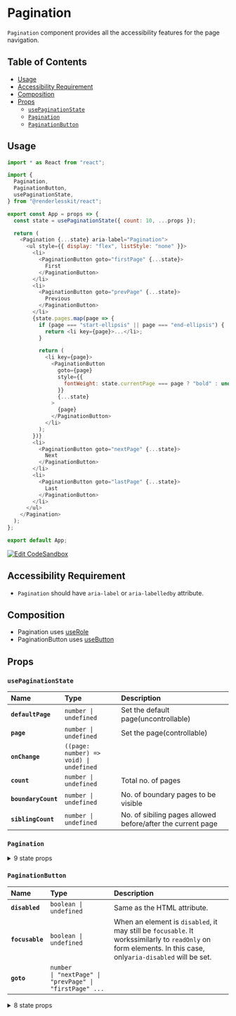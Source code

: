 # Pagination

`Pagination` component provides all the accessibility features for the page
navigation.

## Table of Contents

- [Usage](#usage)
- [Accessibility Requirement](#accessibility-requirement)
- [Composition](#composition)
- [Props](#props)
  - [`usePaginationState`](#usepaginationstate)
  - [`Pagination`](#pagination)
  - [`PaginationButton`](#paginationbutton)

## Usage

```js
import * as React from "react";

import {
  Pagination,
  PaginationButton,
  usePaginationState,
} from "@renderlesskit/react";

export const App = props => {
  const state = usePaginationState({ count: 10, ...props });

  return (
    <Pagination {...state} aria-label="Pagination">
      <ul style={{ display: "flex", listStyle: "none" }}>
        <li>
          <PaginationButton goto="firstPage" {...state}>
            First
          </PaginationButton>
        </li>
        <li>
          <PaginationButton goto="prevPage" {...state}>
            Previous
          </PaginationButton>
        </li>
        {state.pages.map(page => {
          if (page === "start-ellipsis" || page === "end-ellipsis") {
            return <li key={page}>...</li>;
          }

          return (
            <li key={page}>
              <PaginationButton
                goto={page}
                style={{
                  fontWeight: state.currentPage === page ? "bold" : undefined,
                }}
                {...state}
              >
                {page}
              </PaginationButton>
            </li>
          );
        })}
        <li>
          <PaginationButton goto="nextPage" {...state}>
            Next
          </PaginationButton>
        </li>
        <li>
          <PaginationButton goto="lastPage" {...state}>
            Last
          </PaginationButton>
        </li>
      </ul>
    </Pagination>
  );
};

export default App;
```

[![Edit CodeSandbox](https://img.shields.io/badge/Pagination-Open%20On%20CodeSandbox-%230971f1?style=for-the-badge&logo=codesandbox&labelColor=151515)](https://codesandbox.io/s/cwuhv)

## Accessibility Requirement

- `Pagination` should have `aria-label` or `aria-labelledby` attribute.

## Composition

- Pagination uses [useRole](https://reakit.io/docs/role)
- PaginationButton uses [useButton](https://reakit.io/docs/button)

## Props

### `usePaginationState`

| Name                | Type                                                   | Description                                                 |
| :------------------ | :----------------------------------------------------- | :---------------------------------------------------------- |
| **`defaultPage`**   | <code>number \| undefined</code>                       | Set the default page(uncontrollable)                        |
| **`page`**          | <code>number \| undefined</code>                       | Set the page(controllable)                                  |
| **`onChange`**      | <code>((page: number) =&#62; void) \| undefined</code> |                                                             |
| **`count`**         | <code>number \| undefined</code>                       | Total no. of pages                                          |
| **`boundaryCount`** | <code>number \| undefined</code>                       | No. of boundary pages to be visible                         |
| **`siblingCount`**  | <code>number \| undefined</code>                       | No. of sibiling pages allowed before/after the current page |

### `Pagination`

<details><summary>9 state props</summary>
> These props are returned by the state hook. You can spread them into this component (`{...state}`) or pass them separately. You can also provide these props from your own state logic.

| Name                | Type                                    | Description                               |
| :------------------ | :-------------------------------------- | :---------------------------------------- |
| **`currentPage`**   | <code>number</code>                     | The current active page                   |
| **`pages`**         | <code>(string \| number)[]</code>       | All the page with start & end ellipsis    |
| **`isAtFirstPage`** | <code>boolean</code>                    | True, if the currentPage is at first page |
| **`isAtLastPage`**  | <code>boolean</code>                    | True, if the currentPage is at last page  |
| **`movePage`**      | <code>(page: number) =&#62; void</code> | Go to the specified page number           |
| **`nextPage`**      | <code>() =&#62; void</code>             | Go to next page                           |
| **`prevPage`**      | <code>() =&#62; void</code>             | Go to previous page                       |
| **`firstPage`**     | <code>() =&#62; void</code>             | Go to first page                          |
| **`lastPage`**      | <code>() =&#62; void</code>             | Go to last page                           |

</details>

### `PaginationButton`

| Name            | Type                                                                                                                                                                                               | Description                                                                                                                                                  |
| :-------------- | :------------------------------------------------------------------------------------------------------------------------------------------------------------------------------------------------- | :----------------------------------------------------------------------------------------------------------------------------------------------------------- |
| **`disabled`**  | <code>boolean \| undefined</code>                                                                                                                                                                  | Same as the HTML attribute.                                                                                                                                  |
| **`focusable`** | <code>boolean \| undefined</code>                                                                                                                                                                  | When an element is `disabled`, it may still be `focusable`. It workssimilarly to `readOnly` on form elements. In this case, only`aria-disabled` will be set. |
| **`goto`**      | <code title="number \| &#34;nextPage&#34; \| &#34;prevPage&#34; \| &#34;firstPage&#34; \| &#34;lastPage&#34;">number \| &#34;nextPage&#34; \| &#34;prevPage&#34; \| &#34;firstPage&#34; ...</code> |                                                                                                                                                              |

<details><summary>8 state props</summary>
> These props are returned by the state hook. You can spread them into this component (`{...state}`) or pass them separately. You can also provide these props from your own state logic.

| Name                | Type                                    | Description                               |
| :------------------ | :-------------------------------------- | :---------------------------------------- |
| **`currentPage`**   | <code>number</code>                     | The current active page                   |
| **`movePage`**      | <code>(page: number) =&#62; void</code> | Go to the specified page number           |
| **`nextPage`**      | <code>() =&#62; void</code>             | Go to next page                           |
| **`prevPage`**      | <code>() =&#62; void</code>             | Go to previous page                       |
| **`firstPage`**     | <code>() =&#62; void</code>             | Go to first page                          |
| **`lastPage`**      | <code>() =&#62; void</code>             | Go to last page                           |
| **`isAtLastPage`**  | <code>boolean</code>                    | True, if the currentPage is at last page  |
| **`isAtFirstPage`** | <code>boolean</code>                    | True, if the currentPage is at first page |

</details>

